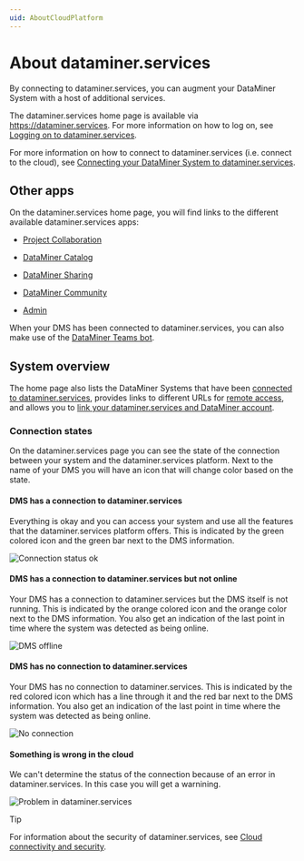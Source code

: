 ```yaml
---
uid: AboutCloudPlatform
---
```


# About dataminer.services

By connecting to dataminer.services, you can augment your DataMiner System with a host of additional services.

The dataminer.services home page is available via <https://dataminer.services>. For more information on how to log on, see [Logging on to dataminer.services](xref:Logging_on_to_the_DataMiner_Cloud_Platform).

For more information on how to connect to dataminer.services (i.e. connect to the cloud), see [Connecting your DataMiner System to dataminer.services](xref:Connecting_your_DataMiner_System_to_the_cloud).

## Other apps

On the dataminer.services home page, you will find links to the different available dataminer.services apps:

- [Project Collaboration](xref:Collaboration)

- [DataMiner Catalog](xref:About_the_Catalog_module)

- [DataMiner Sharing](xref:Sharing)

- [DataMiner Community](xref:Community)

- [Admin](xref:CloudAdminApp)

When your DMS has been connected to dataminer.services, you can also make use of the [DataMiner Teams bot](xref:DataMiner_Teams_bot).

## System overview

The home page also lists the DataMiner Systems that have been [connected to dataminer.services](xref:Connecting_your_DataMiner_System_to_the_cloud), provides links to different URLs for [remote access](xref:Cloud_Remote_Access), and allows you to [link your dataminer.services and DataMiner account](xref:Linking_your_DataMiner_and_DCP_account).

### Connection states

On the dataminer.services page you can see the state of the connection between your system and the dataminer.services platform. Next to the name of your DMS you will have an icon that will change color based on the state.

#### DMS has a connection to dataminer.services

Everything is okay and you can access your system and use all the features that the dataminer.services platform offers. This is indicated by the green colored icon and the green bar next to the DMS information.

![Connection status ok](~/user-guide/images/DMS_status_overview_ok.png)

#### DMS has a connection to dataminer.services but not online

Your DMS has a connection to dataminer.services but the DMS itself is not running. This is indicated by the orange colored icon and the orange color next to the DMS information. You also get an indication of the last point in time where the system was detected as being online.

![DMS offline](~/user-guide/images/DMS_status_overview_dms_offline.png)

#### DMS has no connection to dataminer.services

Your DMS has no connection to dataminer.services. This is indicated by the red colored icon which has a line through it and the red bar next to the DMS information. You also get an indication of the last point in time where the system was detected as being online.

![No connection](~/user-guide/images/DMS_status_overview_no_connection.png)

#### Something is wrong in the cloud

We can't determine the status of the connection because of an error in dataminer.services. In this case you will get a warnining.

![Problem in dataminer.services](~/user-guide/images/DMS_status_overview_cloud_error.png)

> [!TIP]
> For information about the security of dataminer.services, see [Cloud connectivity and security](xref:Cloud_connectivity_and_security).
